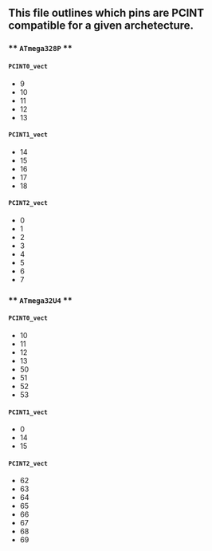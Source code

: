 ## This file outlines which pins are PCINT compatible for a given archetecture. 


### ** `ATmega328P` **

#### **`PCINT0_vect`**
- 9
- 10
- 11
- 12
- 13

#### **`PCINT1_vect`**
- 14
- 15
- 16
- 17
- 18

#### **`PCINT2_vect`**
- 0
- 1
- 2
- 3
- 4
- 5
- 6
- 7

### ** `ATmega32U4` **

#### **`PCINT0_vect`**
- 10
- 11
- 12
- 13
- 50
- 51
- 52
- 53

#### **`PCINT1_vect`**
- 0
- 14
- 15

#### **`PCINT2_vect`**
- 62
- 63
- 64
- 65
- 66
- 67
- 68
- 69